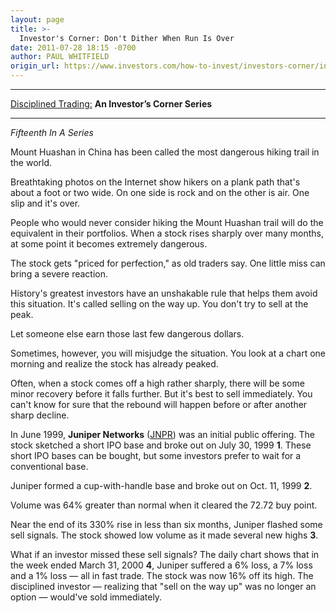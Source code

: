 ```yaml
---
layout: page
title: >-
  Investor's Corner: Don't Dither When Run Is Over
date: 2011-07-28 18:15 -0700
author: PAUL WHITFIELD
origin_url: https://www.investors.com/how-to-invest/investors-corner/investors-corner-dont-dither-when-run-is-over
---
```





  





---

  

[Disciplined Trading:](https://www.investors.com/NewsAndAnalysis/SpecialReport/577671/201107111544/Disciplined-Trading-An-Investorand8217s-Corner-Series.aspx) **An Investor’s Corner Series**  



---


  

*Fifteenth In A Series*

  

Mount Huashan in China has been called the most dangerous hiking trail in the world.

  

Breathtaking photos on the Internet show hikers on a plank path that's about a foot or two wide. On one side is rock and on the other is air. One slip and it's over.

  

People who would never consider hiking the Mount Huashan trail will do the equivalent in their portfolios. When a stock rises sharply over many months, at some point it becomes extremely dangerous.

  

The stock gets "priced for perfection," as old traders say. One little miss can bring a severe reaction.

  

History's greatest investors have an unshakable rule that helps them avoid this situation. It's called selling on the way up. You don't try to sell at the peak.

  

Let someone else earn those last few dangerous dollars.

  

Sometimes, however, you will misjudge the situation. You look at a chart one morning and realize the stock has already peaked.

  

Often, when a stock comes off a high rather sharply, there will be some minor recovery before it falls further. But it's best to sell immediately. You can't know for sure that the rebound will happen before or after another sharp decline.

  

In June 1999, **Juniper Networks** ([JNPR](https://research.investors.com/quote.aspx?symbol=JNPR)) was an initial public offering. The stock sketched a short IPO base and broke out on July 30, 1999 **1**. These short IPO bases can be bought, but some investors prefer to wait for a conventional base.

  

Juniper formed a cup-with-handle base and broke out on Oct. 11, 1999 **2**.

  

Volume was 64% greater than normal when it cleared the 72.72 buy point.

  

Near the end of its 330% rise in less than six months, Juniper flashed some sell signals. The stock showed low volume as it made several new highs **3**.

  

What if an investor missed these sell signals? The daily chart shows that in the week ended March 31, 2000 **4**, Juniper suffered a 6% loss, a 7% loss and a 1% loss — all in fast trade. The stock was now 16% off its high. The disciplined investor — realizing that "sell on the way up" was no longer an option — would've sold immediately.




